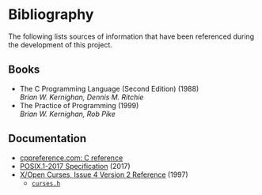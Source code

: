 # Bibliography

The following lists sources of information that have been referenced during the
development of this project.

## Books

* The C Programming Language (Second Edition) (1988)  
  _Brian W. Kernighan, Dennis M. Ritchie_
* The Practice of Programming (1999)  
  _Brian W. Kernighan, Rob Pike_

## Documentation

* [cppreference.com: C reference](https://en.cppreference.com/w/c)
* [POSIX.1-2017 Specification](https://pubs.opengroup.org/onlinepubs/9699919799/) (2017)
* [X/Open Curses, Issue 4 Version 2 Reference](https://pubs.opengroup.org/onlinepubs/007908799/cursesix.html) (1997)
  * [`curses.h`](https://pubs.opengroup.org/onlinepubs/007908799/xcurses/curses.h.html)
